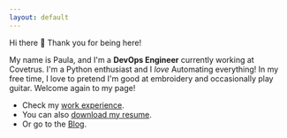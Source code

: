 ```yaml
---
layout: default
---
```

Hi there :wave: Thank you for being here! 

My name is Paula, and I'm a **DevOps Engineer** currently working at Covetrus. I'm a Python enthusiast and I _love_ Automating everything! In my free time, I love to pretend I'm good at embroidery and occasionally play guitar. Welcome again to my page!

- Check my [work experience](/work).
- You can also [download my resume](/MendezResume.pdf).
- Or go to the [Blog](/blog).
